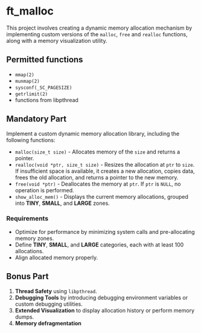 # ft_malloc

This project involves creating a dynamic memory allocation mechanism by implementing custom versions of the `malloc`, `free` and `realloc` functions, along with a memory visualization utility.

## Permitted functions
- `mmap(2)`
- `munmap(2)`
- `sysconf(_SC_PAGESIZE)`
- `getrlimit(2)`
- functions from libpthread

## Mandatory Part
Implement a custom dynamic memory allocation library, including the following functions:
- `malloc(size_t size)` - Allocates memory of the `size` and returns a pointer.
- `realloc(void *ptr, size_t size)` - Resizes the allocation at `ptr` to `size`. If insufficient space is available, it creates a new allocation, copies data, frees the old allocation, and returns a pointer to the new memory.
- `free(void *ptr)` - Deallocates the memory at `ptr`. If `ptr` is `NULL`, no operation is performed.
- `show_alloc_mem()` - Displays the current memory allocations, grouped into **TINY**, **SMALL**, and **LARGE** zones.

### Requirements
- Optimize for performance by minimizing system calls and pre-allocating memory zones.
- Define **TINY**, **SMALL**, and **LARGE** categories, each with at least 100 allocations.
- Align allocated memory properly.

## Bonus Part
1. **Thread Safety** using `libpthread`.
2. **Debugging Tools** by introducing debugging environment variables or custom debugging utilities.
3. **Extended Visualization** to display allocation history or perform memory dumps.
4. **Memory defragmentation**

